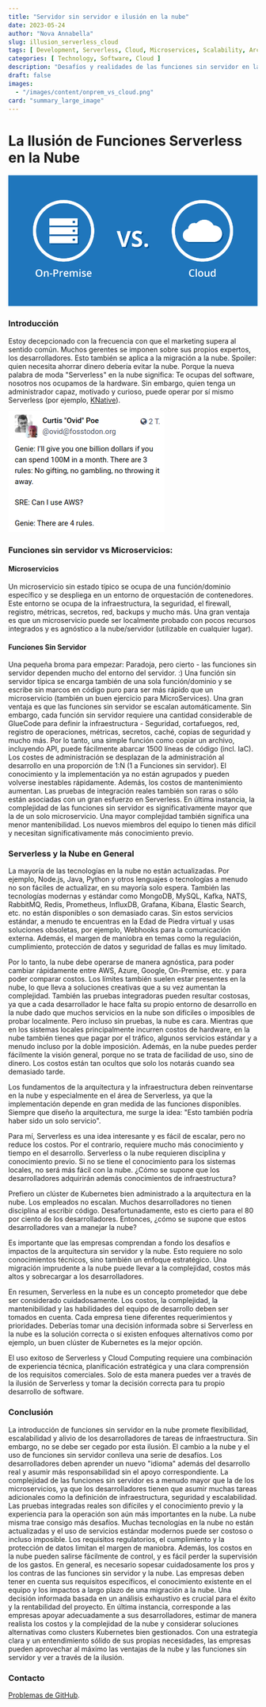 ```yaml
---
title: "Servidor sin servidor e ilusión en la nube"
date: 2023-05-24
author: "Nova Annabella"
slug: illusion_serverless_cloud
tags: [ Development, Serverless, Cloud, Microservices, Scalability, Architecture, Infrastructure ]
categories: [ Technology, Software, Cloud ]
description: "Desafíos y realidades de las funciones sin servidor en la nube. Valiosos conocimientos para empresas que están considerando una migración a la nube."
draft: false
images:
  - "/images/content/onprem_vs_cloud.png"
card: "summary_large_image"
---
```



# La Ilusión de Funciones Serverless en la Nube

![aws_costs_twitter_1](/images/content/onprem_vs_cloud.png)

### Introducción

Estoy decepcionado con la frecuencia con que el marketing supera al sentido común. Muchos gerentes se imponen
sobre sus propios expertos, los desarrolladores. Esto también se aplica a la migración a la nube. Spoiler: quien necesita ahorrar
dinero debería evitar la nube. Porque la nueva palabra de moda "Serverless" en la nube significa: Te ocupas del
software, nosotros nos ocupamos de la hardware. Sin embargo, quien tenga un administrador capaz, motivado y curioso, puede
operar por sí mismo Serverless (por ejemplo, [KNative](https://knative.dev)).

![aws_costs_twitter_1](/images/content/aws_costs_twitter_1.png)


### Funciones sin servidor vs Microservicios:



#### Microservicios

Un microservicio sin estado típico se ocupa de una función/dominio específico y se despliega en un entorno de
orquestación de contenedores. Este entorno se ocupa de la infraestructura, la seguridad, el firewall, registro,
métricas, secretos, red, backups y mucho más. Una gran ventaja es que un microservicio puede ser localmente probado con
pocos recursos integrados y es agnóstico a la nube/servidor (utilizable en cualquier lugar).

#### Funciones Sin Servidor

Una pequeña broma para empezar: Paradoja, pero cierto - las funciones sin servidor dependen mucho del entorno del servidor. :)
Una función sin servidor típica se encarga también de una sola función/dominio y se escribe sin marcos
en
código puro para ser más rápido que un microservicio (también un buen ejercicio para MicroServices). Una gran
ventaja es que las funciones sin servidor se escalan automáticamente. Sin embargo, cada función sin servidor requiere una
cantidad considerable de GlueCode para definir la infraestructura - Seguridad, cortafuegos, red, registro de operaciones, métricas,
secretos, caché, copias de seguridad y mucho más.
Por lo tanto, una simple función como copiar un archivo, incluyendo API, puede fácilmente abarcar 1500 líneas de código (incl. IaC).
Los costes de administración se desplazan de la administración al desarrollo en una proporción de 1:N (1 a Funciones sin servidor). El conocimiento y la implementación ya no están
agrupados y pueden volverse inestables rápidamente. Además, los costos de mantenimiento aumentan.
Las pruebas de integración reales también son raras o sólo están asociadas con un gran esfuerzo en Serverless.
En última instancia, la complejidad de las funciones sin servidor es significativamente mayor que la de un solo microservicio.
Una mayor complejidad también significa una menor mantenibilidad. Los nuevos miembros del equipo lo tienen más difícil y necesitan significativamente
más conocimiento previo.

### Serverless y la Nube en General

La mayoría de las tecnologías en la nube no están actualizadas. Por ejemplo, Node.js, Java, Python y otros
lenguajes o tecnologías a menudo no son fáciles de actualizar, en su mayoría solo espera.
También las tecnologías modernas y estándar como MongoDB, MySQL, Kafka, NATS, RabbitMQ, Redis, Prometheus, InfluxDB, Grafana,
Kibana, Elastic Search, etc. no están disponibles o son demasiado caras.
Sin estos servicios estándar, a menudo te encuentras en la Edad de Piedra virtual y usas soluciones obsoletas, por ejemplo,
Webhooks para la comunicación externa. Además, el margen de maniobra en temas como la regulación,
cumplimiento, protección de datos y seguridad de fallas es muy limitado.

Por lo tanto, la nube debe operarse de manera agnóstica, para poder cambiar rápidamente entre AWS, Azure, Google, On-Premise, etc. y
para poder comparar costos.
Los límites también suelen estar presentes en la nube, lo que lleva a soluciones creativas que a su vez aumentan la complejidad.
También las pruebas integradoras pueden resultar costosas, ya que a cada desarrollador le hace falta su propio entorno de desarrollo en la nube
dado que muchos servicios en la nube son difíciles o imposibles de probar localmente.
Pero incluso sin pruebas, la nube es cara. Mientras que en los sistemas locales principalmente
incurren costos de hardware, en la nube también tienes que pagar por el tráfico, algunos servicios estándar y a menudo incluso por la
doble imposición. Además, en la nube puedes perder fácilmente la visión general, porque no se trata de
facilidad de uso, sino de dinero. Los costos están tan ocultos que solo los notarás cuando sea demasiado
tarde.

Los fundamentos de la arquitectura y la infraestructura deben reinventarse en la nube y especialmente en el área de Serverless,
ya que la implementación depende en gran medida de las funciones disponibles.
Siempre que diseño la arquitectura, me surge la idea: "Esto también podría haber sido un solo servicio".

Para mí, Serverless es una idea interesante y es fácil de escalar, pero no reduce los costos. Por el
contrario, requiere mucho más conocimiento y tiempo en el desarrollo. Serverless o la nube requieren disciplina y
conocimiento previo.
Si no se tiene el conocimiento para los sistemas locales, no será más fácil con la nube.
¿Cómo se supone que los desarrolladores adquirirán además conocimientos de infraestructura?

Prefiero un clúster de Kubernetes bien administrado a la arquitectura en la nube.
Los empleados no escalan. Muchos desarrolladores no tienen disciplina al escribir código.
Desafortunadamente, esto es cierto para el 80 por ciento de los desarrolladores. Entonces, ¿cómo se supone que estos desarrolladores van a manejar la nube?

Es importante que las empresas comprendan a fondo los desafíos e impactos de la arquitectura sin servidor y la nube.
Esto requiere no solo conocimientos técnicos, sino también un enfoque estratégico. Una
migración imprudente a la nube puede llevar a la complejidad, costos más altos y sobrecargar a los desarrolladores.

En resumen, Serverless en la nube es un concepto prometedor que debe ser considerado cuidadosamente.
Los costos, la complejidad, la mantenibilidad y las habilidades del equipo de desarrollo deben
ser tomados en cuenta.
Cada empresa tiene diferentes requerimientos y prioridades. Deberías tomar una decisión informada sobre si
Serverless en la nube es la solución correcta o si existen enfoques alternativos como
por ejemplo, un buen clúster de Kubernetes es la mejor opción.

El uso exitoso de Serverless y Cloud Computing requiere una combinación de experiencia técnica,
planificación estratégica y una clara comprensión de los requisitos comerciales. Solo de esta manera puedes ver a través de la ilusión de Serverless
y tomar la decisión correcta para tu propio desarrollo de software.


### Conclusión

La introducción de funciones sin servidor en la nube promete flexibilidad, escalabilidad y alivio de los desarrolladores
de tareas de infraestructura. Sin embargo, no se debe ser cegado por esta ilusión. El cambio a la nube y el uso de
funciones sin servidor conlleva una serie de desafíos. Los desarrolladores deben aprender un nuevo "idioma" además del
desarrollo real y asumir más responsabilidad sin el apoyo correspondiente. La complejidad de las funciones sin servidor
es a menudo mayor que la de los microservicios, ya que los desarrolladores tienen que asumir muchas tareas adicionales
como la definición de infraestructura, seguridad y escalabilidad. Las pruebas integradas reales son difíciles y el
conocimiento previo y la experiencia para la operación son aún más importantes en la nube. La nube misma trae consigo
más desafíos. Muchas tecnologías en la nube no están actualizadas y el uso de servicios estándar modernos puede ser
costoso o incluso imposible. Los requisitos regulatorios, el cumplimiento y la protección de datos limitan el margen de
maniobra. Además, los costos en la nube pueden salirse fácilmente de control, y es fácil perder la supervisión de los
gastos. En general, es necesario sopesar cuidadosamente los pros y los contras de las funciones sin servidor y la nube.
Las empresas deben tener en cuenta sus requisitos específicos, el conocimiento existente en el equipo y los impactos a
largo plazo de una migración a la nube. Una decisión informada basada en un análisis exhaustivo es crucial para el éxito
y la rentabilidad del proyecto. En última instancia, corresponde a las empresas apoyar adecuadamente a sus
desarrolladores, estimar de manera realista los costos y la complejidad de la nube y considerar soluciones alternativas
como clusters Kubernetes bien gestionados. Con una estrategia clara y un entendimiento sólido de sus propias
necesidades, las empresas pueden aprovechar al máximo las ventajas de la nube y las funciones sin servidor y ver a
través de la ilusión.

### Contacto

[Problemas de GitHub](https://github.com/NovaAnnabella/the_unspoken/issues/new/choose).
